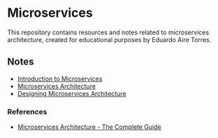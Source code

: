 # Microservices

This repository contains resources and notes related to microservices architecture, created for educational purposes by Eduardo Aire Torres.

## Notes

- [Introduction to Microservices](./_notes/01-introduction-to-microservices.md)
- [Microservices Architecture](./_notes/02-microservices-architecture.md)
- [Designing Microservices Architecture](./_notes/03-designing-microservices-architecture.md)

### References

- [Microservices Architecture - The Complete Guide](https://www.udemy.com/course/microservices-architecture-the-complete-guide/)
